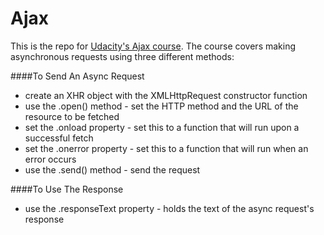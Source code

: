 # Ajax

This is the repo for [Udacity's Ajax course](). The course covers making asynchronous requests using three different methods:

####To Send An Async Request
* create an XHR object with the XMLHttpRequest constructor function
* use the .open() method - set the HTTP method and the URL of the resource to be fetched
* set the .onload property - set this to a function that will run upon a successful fetch
* set the .onerror property - set this to a function that will run when an error occurs
* use the .send() method - send the request

####To Use The Response
* use the .responseText property - holds the text of the async request's response

